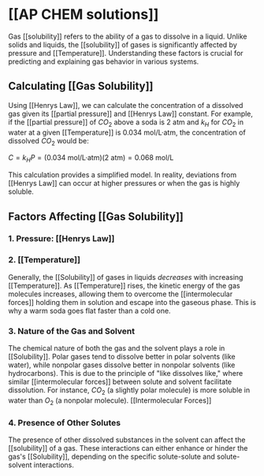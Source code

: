 # [[AP CHEM solutions]]

Gas [[solubility]] refers to the ability of a gas to dissolve in a liquid.  Unlike solids and liquids, the [[solubility]] of gases is significantly affected by pressure and [[Temperature]]. Understanding these factors is crucial for predicting and explaining gas behavior in various systems.

##  Calculating [[Gas Solubility]] 
Using [[Henrys Law]], we can calculate the concentration of a dissolved gas given its [[partial pressure]] and [[Henrys Law]] constant.  For example, if the [[partial pressure]] of $CO_2$ above a soda is 2 atm and $k_H$ for $CO_2$ in water at a given [[Temperature]] is 0.034 mol/L·atm, the concentration of dissolved $CO_2$ would be:

$C = k_H P = (0.034 \text{ mol/L·atm}) (2 \text{ atm}) = 0.068 \text{ mol/L}$


This calculation provides a simplified model.  In reality, deviations from [[Henrys Law]] can occur at higher pressures or when the gas is highly soluble.
## Factors Affecting [[Gas Solubility]] 
### 1. Pressure: [[Henrys Law]]

### 2. [[Temperature]]
Generally, the [[Solubility]] of gases in liquids *decreases* with increasing [[Temperature]].  As [[Temperature]] rises, the kinetic energy of the gas molecules increases, allowing them to overcome the [[intermolecular forces]] holding them in solution and escape into the gaseous phase.  This is why a warm soda goes flat faster than a cold one.
### 3. Nature of the Gas and Solvent
The chemical nature of both the gas and the solvent plays a role in [[Solubility]].  Polar gases tend to dissolve better in polar solvents (like water), while nonpolar gases dissolve better in nonpolar solvents (like hydrocarbons).  This is due to the principle of "like dissolves like," where similar [[intermolecular forces]] between solute and solvent facilitate dissolution.  For instance, $CO_2$ (a slightly polar molecule) is more soluble in water than $O_2$ (a nonpolar molecule).
[[Intermolecular Forces]]


### 4.  Presence of Other Solutes

The presence of other dissolved substances in the solvent can affect the [[solubility]] of a gas.  These interactions can either enhance or hinder the gas's [[Solubility]], depending on the specific solute-solute and solute-solvent interactions.
